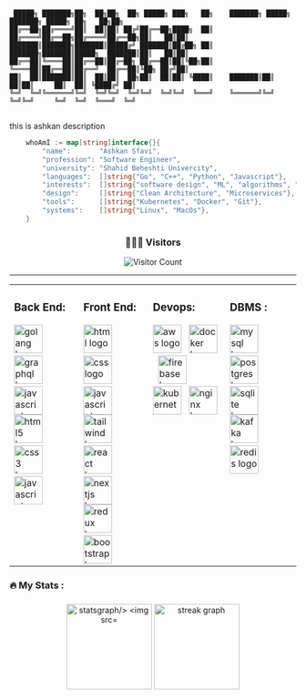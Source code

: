 ```


 █████╗ ███████╗██╗  ██╗██╗  ██╗ █████╗ ███╗   ██╗    ███████╗ █████╗ ███████╗ █████╗ ██╗   ██╗██╗
██╔══██╗██╔════╝██║  ██║██║ ██╔╝██╔══██╗████╗  ██║    ██╔════╝██╔══██╗██╔════╝██╔══██╗██║   ██║██║
███████║███████╗███████║█████╔╝ ███████║██╔██╗ ██║    ███████╗███████║█████╗  ███████║██║   ██║██║
██╔══██║╚════██║██╔══██║██╔═██╗ ██╔══██║██║╚██╗██║    ╚════██║██╔══██║██╔══╝  ██╔══██║╚██╗ ██╔╝██║
██║  ██║███████║██║  ██║██║  ██╗██║  ██║██║ ╚████║    ███████║██║  ██║██║     ██║  ██║ ╚████╔╝ ██║
╚═╝  ╚═╝╚══════╝╚═╝  ╚═╝╚═╝  ╚═╝╚═╝  ╚═╝╚═╝  ╚═══╝    ╚══════╝╚═╝  ╚═╝╚═╝     ╚═╝  ╚═╝  ╚═══╝  ╚═╝


```


<p>this is ashkan description</p>


```go
	whoAmI := map[string]interface{}{
		"name":       "Ashkan Sfavi",
		"profession": "Software Engineer",
		"university": "Shahid Beheshti Univercity",
		"languages":  []string{"Go", "C++", "Python", "Javascript"},
		"interests":  []string{"software design", "ML", "algorithms", "cloud", "webRTC"},
		"design":     []string{"Clean Architecture", "Microservices"},
		"tools":      []string{"Kubernetes", "Docker", "Git"},
		"systems":    []string{"Linux", "MacOs"},
	}
```

<div align="center">
    <h3> 👨🏻‍💻 Visitors </h3>
    <img src="https://profile-counter.glitch.me/{YOUR USER}/count.svg" alt="Visitor Count" />
</div>
<hr />
<section>
 <table align="center">
  <tr>
   <td valign="top">
    <h3 align="left">Back End:</h3>
      <img src="https://skillicons.dev/icons?i=go" height="50" alt="golang logo"  />
      <img width="5" />
      <img src="https://skillicons.dev/icons?i=graphql" height="50" alt="graphql logo"  />
      <img width="5" />
      <img src="https://skillicons.dev/icons?i=js" height="50" alt="javascript logo"  />
    <br />
      <img src="https://skillicons.dev/icons?i=html" height="50" alt="html5 logo"  />
      <img width="5" />
      <img src="https://skillicons.dev/icons?i=css" height="50" alt="css3 logo"  />
      <img width="5" />
      <img src="https://skillicons.dev/icons?i=js" height="50" alt="javascript logo"  />
   </td>
   <td valign="top">
    <h3 align="left">Front End:</h3>
      <img src="https://skillicons.dev/icons?i=html" height="50" alt="html logo"  />
      <img width="5" />
      <img src="https://skillicons.dev/icons?i=css" height="50" alt="css logo"  />
      <img width="5" />
      <img src="https://skillicons.dev/icons?i=js" height="50" alt="javascript logo"  />
    <br />
      <img src="https://skillicons.dev/icons?i=tailwind" height="50" alt="tailwind logo"  />
      <img width="5" />
      <img src="https://skillicons.dev/icons?i=react" height="50" alt="react logo"  />
      <img width="5" />
      <img src="https://skillicons.dev/icons?i=nextjs" height="50" alt="nextjs logo"  />
    <br />
      <img src="https://skillicons.dev/icons?i=redux" height="50" alt="redux logo"  />
      <img width="5" />
      <img src="https://skillicons.dev/icons?i=bootstrap" height="50" alt="bootstrap logo"  />
   </td>
   <td valign="top">
    <h3 align="left">Devops:</h3>
    <img src="https://skillicons.dev/icons?i=aws" height="50" alt="aws logo"  />
      <img width="5" />
      <img src="https://skillicons.dev/icons?i=docker" height="50" alt="docker logo"  />
      <img width="5" />
      <img src="https://skillicons.dev/icons?i=firebase" height="50" alt="firebase logo"  />
    <br />
      <img src="https://skillicons.dev/icons?i=kubernetes" height="50" alt="kubernetes logo"  />
      <img width="5" />
      <img src="https://skillicons.dev/icons?i=nginx" height="50" alt="nginx logo"  />
      <img width="5" />
   </td>
   <td valign="top">
    <h3>DBMS : </h3>
    <img src="https://skillicons.dev/icons?i=mysql" height="50" alt="mysql logo"  />
      <img width="5" />
      <img src="https://skillicons.dev/icons?i=postgres" height="50" alt="postgres logo"  />
      <img width="5" />
      <img src="https://skillicons.dev/icons?i=sqlite" height="50" alt="sqlite logo"  />
    <br />
      <img src="https://skillicons.dev/icons?i=kafka" height="50" alt="kafka logo"  />
      <img width="5" />
      <img src="https://skillicons.dev/icons?i=redis" height="50" alt="redis logo"  />
      <img width="5" />
   </td>
  </tr>
 </table>
</section>
<div>

###

<h3 align="left">🔥   My Stats :</h3>

###

<div align="center">
  <img src="https://github-readme-stats.vercel.app/api?username=ashkansafavi&hide_title=true&hide_rank=true&show_icons=true&include_all_commits=true&count_private=true&disable_animations=false&theme=dracula&locale=en&hide_border=true&order=1"height="150"alt="statsgraph/>
   
  <img src="https://github-readme-stats.vercel.app/api/top-langs?username=ashkansafavi&locale=en&hide_title=false&layout=compact&card_width=320&langs_count=5&theme=dracula&hide_border=true&order=2" height="150" alt="languages graph" />
  
  <img src="https://streak-stats.demolab.com?user=ashkansafavi&locale=en&mode=weekly&theme=dracula&hide_border=true&border_radius=5&order=3" height="150" alt="streak graph"  />

</div>

###
